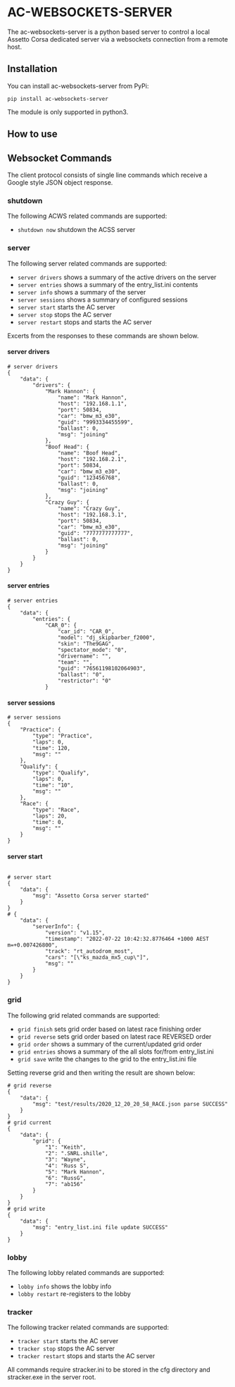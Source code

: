 # AC-WEBSOCKETS-SERVER

The ac-websockets-server is a python based server to control a local Assetto Corsa dedicated server via a websockets connection from a remote host.

## Installation

You can install ac-websockets-server from PyPi:

```
pip install ac-websockets-server
```

The module is only supported in python3.

## How to use

## Websocket Commands

The client protocol consists of single line commands which receive a Google style JSON object response.

### shutdown
The following ACWS related commands are supported:

- `shutdown now`  shutdown the ACSS server

### server
The following server related commands are supported:

- `server drivers`  shows a summary of the active drivers on the server
- `server entries`  shows a summary of the entry_list.ini contents
- `server info`  shows a summary of the server
- `server sessions`  shows a summary of configured sessions
- `server start` starts the AC server
- `server stop`  stops the AC server
- `server restart`   stops and starts the AC server

Excerts from the responses to these commands are shown below.

#### server drivers

```
# server drivers
{
    "data": {
        "drivers": {
            "Mark Hannon": {
                "name": "Mark Hannon",
                "host": "192.168.1.1",
                "port": 50834,
                "car": "bmw_m3_e30",
                "guid": "9993334455599",
                "ballast": 0,
                "msg": "joining"
            },
            "Boof Head": {
                "name": "Boof Head",
                "host": "192.168.2.1",
                "port": 50834,
                "car": "bmw_m3_e30",
                "guid": "123456768",
                "ballast": 0,
                "msg": "joining"
            },
            "Crazy Guy": {
                "name": "Crazy Guy",
                "host": "192.168.3.1",
                "port": 50834,
                "car": "bmw_m3_e30",
                "guid": "7777777777777",
                "ballast": 0,
                "msg": "joining"
            }
        }
    }
}
```
#### server entries

```
# server entries
{
    "data": {
        "entries": {
            "CAR_0": {
                "car_id": "CAR_0",
                "model": "dj_skipbarber_f2000",
                "skin": "The9GAG",
                "spectator_mode": "0",
                "drivername": "",
                "team": "",
                "guid": "76561198102064903",
                "ballast": "0",
                "restrictor": "0"
            }
```
#### server sessions

```
# server sessions
{
    "Practice": {
        "type": "Practice",
        "laps": 0,
        "time": 120,
        "msg": ""
    },
    "Qualify": {
        "type": "Qualify",
        "laps": 0,
        "time": "10",
        "msg": ""
    },
    "Race": {
        "type": "Race",
        "laps": 20,
        "time": 0,
        "msg": ""
    }
}
```
#### server start
```

# server start
{
    "data": {
        "msg": "Assetto Corsa server started"
    }
}
# {
    "data": {
        "serverInfo": {
            "version": "v1.15",
            "timestamp": "2022-07-22 10:42:32.8776464 +1000 AEST m=+0.007426800",
            "track": "rt_autodrom_most",
            "cars": "[\"ks_mazda_mx5_cup\"]",
            "msg": ""
        }
    }
}
```
### grid

The following grid related commands are supported:

- `grid finish`  sets grid order based on latest race finishing order
- `grid reverse`  sets grid order based on latest race REVERSED order
- `grid order`  shows a summary of the current/updated grid order
- `grid entries`  shows a summary of the all slots for/from entry_list.ini
- `grid save` write the changes to the grid to the entry_list.ini file


Setting reverse grid and then writing the result are shown below:

```
# grid reverse
{
    "data": {
        "msg": "test/results/2020_12_20_20_58_RACE.json parse SUCCESS"
    }
}
# grid current
{
    "data": {
        "grid": {
            "1": "Keith",
            "2": ".SNRL.shille",
            "3": "Wayne",
            "4": "Russ S",
            "5": "Mark Hannon",
            "6": "RussG",
            "7": "ab156"
        }
    }
}
# grid write
{
    "data": {
        "msg": "entry_list.ini file update SUCCESS"
    }
}
```

### lobby
The following lobby related commands are supported:

- `lobby info` shows the lobby info
- `lobby restart`   re-registers to the lobby



### tracker
The following tracker related commands are supported:

- `tracker start` starts the AC server
- `tracker stop`  stops the AC server
- `tracker restart`   stops and starts the AC server

All commands require stracker.ini to be stored in the cfg directory and stracker.exe in the server root.


